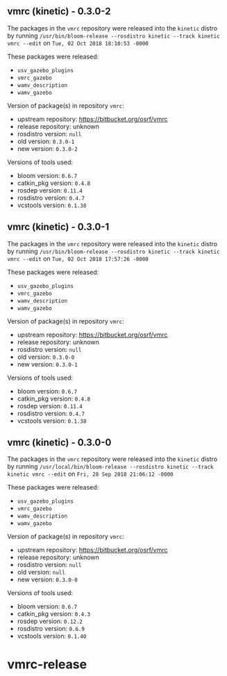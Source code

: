 ## vmrc (kinetic) - 0.3.0-2

The packages in the `vmrc` repository were released into the `kinetic` distro by running `/usr/bin/bloom-release --rosdistro kinetic --track kinetic vmrc --edit` on `Tue, 02 Oct 2018 18:10:53 -0000`

These packages were released:
- `usv_gazebo_plugins`
- `vmrc_gazebo`
- `wamv_description`
- `wamv_gazebo`

Version of package(s) in repository `vmrc`:

- upstream repository: https://bitbucket.org/osrf/vmrc
- release repository: unknown
- rosdistro version: `null`
- old version: `0.3.0-1`
- new version: `0.3.0-2`

Versions of tools used:

- bloom version: `0.6.7`
- catkin_pkg version: `0.4.8`
- rosdep version: `0.11.4`
- rosdistro version: `0.4.7`
- vcstools version: `0.1.38`


## vmrc (kinetic) - 0.3.0-1

The packages in the `vmrc` repository were released into the `kinetic` distro by running `/usr/bin/bloom-release --rosdistro kinetic --track kinetic vmrc --edit` on `Tue, 02 Oct 2018 17:57:26 -0000`

These packages were released:
- `usv_gazebo_plugins`
- `vmrc_gazebo`
- `wamv_description`
- `wamv_gazebo`

Version of package(s) in repository `vmrc`:

- upstream repository: https://bitbucket.org/osrf/vmrc
- release repository: unknown
- rosdistro version: `null`
- old version: `0.3.0-0`
- new version: `0.3.0-1`

Versions of tools used:

- bloom version: `0.6.7`
- catkin_pkg version: `0.4.8`
- rosdep version: `0.11.4`
- rosdistro version: `0.4.7`
- vcstools version: `0.1.38`


## vmrc (kinetic) - 0.3.0-0

The packages in the `vmrc` repository were released into the `kinetic` distro by running `/usr/local/bin/bloom-release --rosdistro kinetic --track kinetic vmrc --edit` on `Fri, 28 Sep 2018 21:06:12 -0000`

These packages were released:
- `usv_gazebo_plugins`
- `vmrc_gazebo`
- `wamv_description`
- `wamv_gazebo`

Version of package(s) in repository `vmrc`:

- upstream repository: https://bitbucket.org/osrf/vmrc
- release repository: unknown
- rosdistro version: `null`
- old version: `null`
- new version: `0.3.0-0`

Versions of tools used:

- bloom version: `0.6.7`
- catkin_pkg version: `0.4.3`
- rosdep version: `0.12.2`
- rosdistro version: `0.6.9`
- vcstools version: `0.1.40`


# vmrc-release

